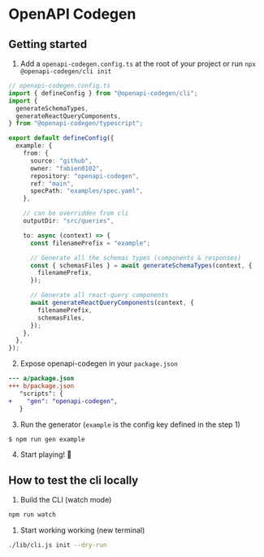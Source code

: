 # OpenAPI Codegen

## Getting started

1. Add a `openapi-codegen.config.ts` at the root of your project or run `npx @openapi-codegen/cli init`

```ts
// openapi-codegen.config.ts
import { defineConfig } from "@openapi-codegen/cli";
import {
  generateSchemaTypes,
  generateReactQueryComponents,
} from "@openapi-codegen/typescript";

export default defineConfig({
  example: {
    from: {
      source: "github",
      owner: "fabien0102",
      repository: "openapi-codegen",
      ref: "main",
      specPath: "examples/spec.yaml",
    },

    // can be overridden from cli
    outputDir: "src/queries",

    to: async (context) => {
      const filenamePrefix = "example";

      // Generate all the schemas types (components & responses)
      const { schemasFiles } = await generateSchemaTypes(context, {
        filenamePrefix,
      });

      // Generate all react-query components
      await generateReactQueryComponents(context, {
        filenamePrefix,
        schemasFiles,
      });
    },
  },
});
```

2. Expose openapi-codegen in your `package.json`

```diff
--- a/package.json
+++ b/package.json
   "scripts": {
+    "gen": "openapi-codegen",
   }
```

3. Run the generator (`example` is the config key defined in the step 1)

```bash
$ npm run gen example
```

4. Start playing! 🥳

## How to test the cli locally

1. Build the CLI (watch mode)

```bash
npm run watch
```

1. Start working working (new terminal)

```bash
./lib/cli.js init --dry-run
```
